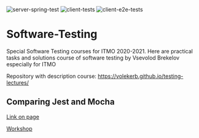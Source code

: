 ![server-spring-test](https://github.com/niki999922/Software-Testing/workflows/server-spring-test/badge.svg?branch=master)
![client-tests](https://github.com/niki999922/Software-Testing/workflows/client-tests/badge.svg?branch=master)
![client-e2e-tests](https://github.com/niki999922/Software-Testing/workflows/client-e2e-tests/badge.svg?branch=master)
# Software-Testing
Special Software Testing courses for ITMO 2020-2021. Here are practical tasks and solutions course of software testing by Vsevolod Brekelov especially for ITMO

Repository with description course: https://volekerb.github.io/testing-lectures/

## Comparing Jest and Mocha
[Link on page](https://niki999922.github.io/index.html)

[Workshop](https://gitlab.com/users/niki999922/projects)
